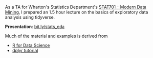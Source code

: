 As a TA for Wharton's Statistics Department's [STAT701 - Modern Data Mining](https://statistics.wharton.upenn.edu/programs/mba/course-descriptions/), I prepared an 1.5 hour lecture on the basics of exploratory data analysis using tidyverse.

**Presentation**: [bit.ly/stats_eda](bit.ly/stats_eda)

Much of the material and examples is derived from 

- [R for Data Science](http://r4ds.had.co.nz/exploratory-data-analysis.html)
- [dplyr tutorial](https://cran.rstudio.com/web/packages/dplyr/vignettes/introduction.html)